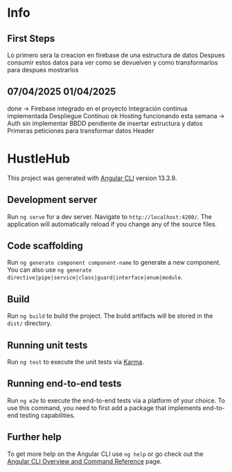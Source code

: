 # Info
## First Steps 
Lo primero sera la creacion en firebase de una estructura de datos
Despues consumir estos datos para ver como se devuelven y como transformarlos para despues mostrarlos

## 07/04/2025 01/04/2025
done ->
        Firebase integrado en el proyecto
        Integración continua implementada
        Despliegue Continuo ok
        Hosting funcionando
esta semana -> 
                Auth sin implementar
                BBDD pendiente de insertar estructura y datos
                Primeras peticiones para transformar datos
                Header







# HustleHub

This project was generated with [Angular CLI](https://github.com/angular/angular-cli) version 13.3.9.

## Development server

Run `ng serve` for a dev server. Navigate to `http://localhost:4200/`. The application will automatically reload if you change any of the source files.

## Code scaffolding

Run `ng generate component component-name` to generate a new component. You can also use `ng generate directive|pipe|service|class|guard|interface|enum|module`.

## Build

Run `ng build` to build the project. The build artifacts will be stored in the `dist/` directory.

## Running unit tests

Run `ng test` to execute the unit tests via [Karma](https://karma-runner.github.io).

## Running end-to-end tests

Run `ng e2e` to execute the end-to-end tests via a platform of your choice. To use this command, you need to first add a package that implements end-to-end testing capabilities.

## Further help

To get more help on the Angular CLI use `ng help` or go check out the [Angular CLI Overview and Command Reference](https://angular.io/cli) page.
